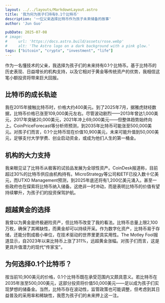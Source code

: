 ```yaml
---
layout: ../../layouts/MarkdownLayout.astro
title: '我为何为孩子们持有0.1个比特币'
description: '一位父亲选择比特币作为孩子未来储备的故事'
author: 'Jun Guo'

pubDate: 2025-07-08
# image:
#     url: 'https://docs.astro.build/assets/rose.webp'
#     alt: 'The Astro logo on a dark background with a pink glow.'
tags: ["bitcoin", "crypto", "investment", "life"]
---
```


作为一名懂技术的父亲，我选择为孩子们的未来持有0.1个比特币。基于比特币的历史表现、日益增长的机构支持，以及它相对于黄金等传统资产的优势，我相信这笔小额投资将带来巨大回报。

## 比特币的成长轨迹

我在2015年接触比特币时，价格大约400美元。到了2025年7月，据雅虎财经数据，比特币价格已涨至109,000美元左右。尽管波动剧烈——2013年曾达1,000美元，2017年突破20,000美元，2021年冲上69,000美元——但整体趋势始终向上。CoinPriceForecast等分析师预测，到2035年比特币可能涨至500,000美元。对孩子们而言，0.1个比特币现在价值10,900美元，未来可能升值到50,000美元，足够支付大学学费、创业启动资金，或成为他们人生的第一桶金。

## 机构的大力支持

我亲眼见证了比特币从极客的试验品发展为全球性资产。CoinDesk报道称，目前超过30%的比特币供应由机构持有。MicroStrategy等公司和ETF已投入数十亿美元，而UTXO Management预测，到2025年底还将有1,200亿美元涌入。甚至一些政府也在探索将比特币纳入储备。这绝非一时冲动，而是表明比特币的价值有望持续攀升，为孩子们的投资保驾护航。

## 超越黄金的选择

我曾以为黄金是终极避险资产，但比特币改变了我的看法。比特币总量上限2,100万枚，确保了其稀缺性，而黄金却可以持续开采。作为数字化资产，比特币易于存储，还能分割成极小单位，在技术驱动的世界里更具实用性。The Motley Fool报道显示，自2023年以来比特币上涨了311%，远超黄金涨幅。对孩子们而言，这是更具升值潜力的现代"传家宝"。

## 为何选择0.1个比特币？

按当前10,900美元的价格，0.1个比特币既在承受范围内又颇具意义。若比特币在2035年涨至500,000美元，这部分投资将价值50,000美元——足以成为孩子们实现梦想的储备金。当然，比特币存在波动性，监管政策也可能调整，但考虑到其日益普及的采用率和稀缺性，我愿为孩子们的未来押上这一注。